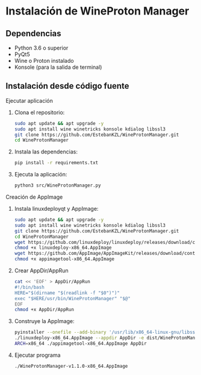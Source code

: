 # Instalación de WineProton Manager

## Dependencias

- Python 3.6 o superior
- PyQt5
- Wine o Proton instalado
- Konsole (para la salida de terminal)

## Instalación desde código fuente

Ejecutar aplicación

1. Clona el repositorio:
   ```bash
   sudo apt update && apt upgrade -y
   sudo apt install wine winetricks konsole kdialog libssl3
   git clone https://github.com/EstebanKZL/WineProtonManager.git
   cd WineProtonManager

2. Instala las dependencias:
   ```bash
   pip install -r requirements.txt

3. Ejecuta la aplicación:

   ```bash
   python3 src/WineProtonManager.py


Creación de AppImage

1. Instala linuxdeployqt y AppImage:

   ```bash
   sudo apt update && apt upgrade -y
   sudo apt install wine winetricks konsole kdialog libssl3
   git clone https://github.com/EstebanKZL/WineProtonManager.git
   cd WineProtonManager
   wget https://github.com/linuxdeploy/linuxdeploy/releases/download/continuous/linuxdeploy-x86_64.AppImage
   chmod +x linuxdeploy-x86_64.AppImage
   wget https://github.com/AppImage/AppImageKit/releases/download/continuous/appimagetool-x86_64.AppImage
   chmod +x appimagetool-x86_64.AppImage   
   
2. Crear AppDir/AppRun

   ```bash
   cat << 'EOF' > AppDir/AppRun
   #!/bin/bash
   HERE="$(dirname "$(readlink -f "$0")")"
   exec "$HERE/usr/bin/WineProtonManager" "$@"
   EOF
   chmod +x AppDir/AppRun
   
3. Construye la AppImage:

   ```bash
   pyinstaller --onefile --add-binary '/usr/lib/x86_64-linux-gnu/libssl.so.3:.' --add-binary '/usr/lib/x86_64-linux-gnu/libcrypto.so.3:.' --add-binary '/usr/lib/x86_64-linux-gnu/libcurl.so.4:.'   src/WineProtonManager.py
   ./linuxdeploy-x86_64.AppImage --appdir AppDir -e dist/WineProtonManager -i icons/WineProtonManager.png -d AppDir/WineProtonManager.desktop
   ARCH=x86_64 ./appimagetool-x86_64.AppImage AppDir

4. Ejecutar programa
   
   ```bash
   ./WineProtonManager-v1.1.0-x86_64.AppImage
